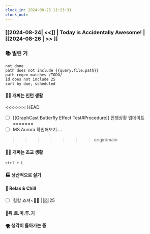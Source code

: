 ```yaml
---
clock_in: 2024-08-25 11:23:31
clock_out: 
---
```

### [[2024-08-24| <<]] | **Today is Accidentally Awesome!** | [[2024-08-26 | >> ]]

### 📚 밀린 거
```tasks
not done 
path does not include {{query.file.path}}
path regex matches /TODO/
id does not include 25
sort by due, scheduled
```

#### 🤦‍♂️ 개쩌는 인턴 생활
<<<<<<< HEAD
- [ ] [[GraphCast Butterfly Effect Test#Procedure]] 진행상황 업데이트
=======
- [ ] MS Aurora 확인해보기....
>>>>>>> origin/main

#### 👨‍🏫 개쩌는 조교 생활
`ctrl + L`

#### 🏭 생산적으로 살기

#### 🍻 Relax & Chill 
- [ ] 힙합 죠져~🤸‍♂️ | 🆔 25


#### 💨뒤.로.미.루.기

#### 🌪 생각이 돌아가는 중
